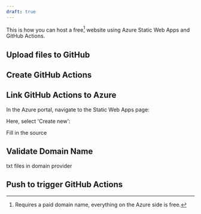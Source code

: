 ```yaml
---
draft: true
---
```

This is how you can host a free[^1] website using Azure Static Web Apps and GitHub Actions.
## Upload files to GitHub

## Create GitHub Actions

## Link GitHub Actions to Azure
In the Azure portal, navigate to the Static Web Apps page:


Here, select 'Create new':

Fill in the source
## Validate Domain Name
txt files in domain provider

## Push to trigger GitHub Actions




[^1]: Requires a paid domain name, everything on the Azure side is free.